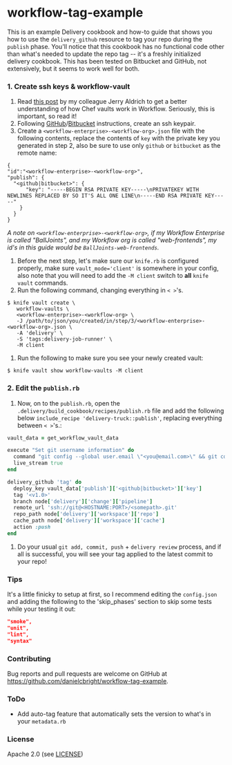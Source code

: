 # workflow-tag-example

This is an example Delivery cookbook and how-to guide that shows you how to use
the `delivery_github` resource to tag your repo during the `publish` phase.
You'll notice that this cookbook has no functional code other than what's needed
to update the repo tag -- it's a freshly initialized delivery cookbook. This has
been tested on Bitbucket and GitHub, not extensively, but it seems to work well
for both.

### 1. Create ssh keys & workflow-vault

1. Read [this post](http://blog.jerryaldrichiii.com/chef_automate/2016/12/12/workflow-using-chef-vaults-in-workflow.html)
by my colleague Jerry Aldrich to get a better understanding of how Chef vaults
work in Workflow. Seriously, this is important, so read it!
1. Following [GitHub](https://help.github.com/articles/adding-a-new-ssh-key-to-your-github-account/)/[Bitbucket](https://confluence.atlassian.com/bitbucket/set-up-an-ssh-key-728138079.html)
instructions, create an ssh keypair.
1. Create a `<workflow-enterprise>-<workflow-org>.json` file with the following
contents, replace the contents of `key` with the private key you generated in
step 2, also be sure to use only `github` or `bitbucket` as the remote name:
  ```
  {
  "id":"<workflow-enterprise>-<workflow-org>",
  "publish": {
    "<github|bitbucket>": {
        "key": "-----BEGIN RSA PRIVATE KEY-----\nPRIVATEKEY WITH NEWLINES REPLACED BY SO IT'S ALL ONE LINE\n-----END RSA PRIVATE KEY-----"
      }
    }
  }
```
  _A note on `<workflow-enterprise>-<workflow-org>`, if my Workflow Enterprise is
called "BallJoints", and my Workflow org is called "web-frontends", my id's in
this guide would be `BallJoints-web-frontends`._
1. Before the next step, let's make sure our `knife.rb` is configured properly,
make sure `vault_mode='client'` is somewhere in your config, also note that you
will need to add the `-M client` switch to **all** `knife vault` commands.
1. Run the following command, changing everything in `< >`'s.
  ```
  $ knife vault create \
     workflow-vaults \
     <workflow-enterprise>-<workflow-org> \
     -J /path/to/json/you/created/in/step/3/<workflow-enterprise>-<workflow-org>.json \
     -A 'delivery' \
     -S 'tags:delivery-job-runner' \
     -M client
  ```
1. Run the following to make sure you see your newly created vault:
  ```
  $ knife vault show workflow-vaults -M client
  ```

### 2. Edit the `publish.rb`

1. Now, on to the `publish.rb`, open the `.delivery/build_cookbook/recipes/publish.rb` file and add the following below `include_recipe 'delivery-truck::publish'`, replacing everything
between `< >`'s.:
  ```ruby
  vault_data = get_workflow_vault_data

  execute "Set git username information" do
    command "git config --global user.email \"<you@email.com>\" && git config --global user.name \"<Your Name>\""
    live_stream true
  end

  delivery_github 'tag' do
    deploy_key vault_data['publish']['<github|bitbucket>']['key']
    tag '<v1.0>'
    branch node['delivery']['change']['pipeline']
    remote_url 'ssh://git@<HOSTNAME:PORT>/<somepath>.git'
    repo_path node['delivery']['workspace']['repo']
    cache_path node['delivery']['workspace']['cache']
    action :push
  end
  ```
1. Do your usual `git add, commit, push` + `delivery review` process, and if all
is successful, you will see your tag applied to the latest commit to your repo!

### Tips
It's a little finicky to setup at first, so I recommend editing the
`config.json` and adding the following to the 'skip_phases' section to skip some
tests while your testing it out:

```json
"smoke",
"unit",
"lint",
"syntax"
```

### Contributing
Bug reports and pull requests are welcome on GitHub at https://github.com/danielcbright/workflow-tag-example.

### ToDo

* Add auto-tag feature that automatically sets the version to what's in your
`metadata.rb`

### License
Apache 2.0 (see [LICENSE](./LICENSE))
